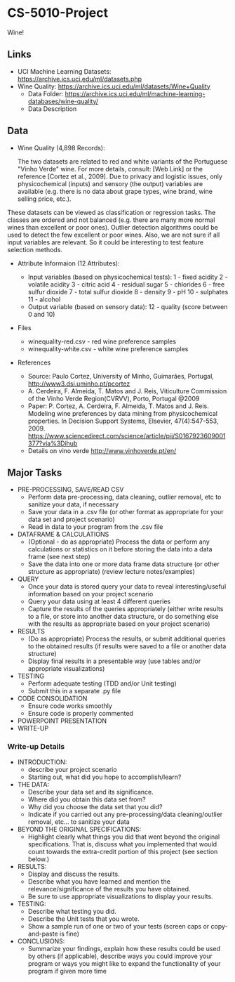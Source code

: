 # CS-5010-Project
Wine!

## Links
* UCI Machine Learning Datasets: https://archive.ics.uci.edu/ml/datasets.php
* Wine Quality: https://archive.ics.uci.edu/ml/datasets/Wine+Quality
  * Data Folder: https://archive.ics.uci.edu/ml/machine-learning-databases/wine-quality/
  * Data Description

## Data
* Wine Quality (4,898 Records):<p>
The two datasets are related to red and white variants of the Portuguese "Vinho Verde" wine. For more details, consult: [Web Link] or the reference [Cortez et al., 2009]. Due to privacy and logistic issues, only physicochemical (inputs) and sensory (the output) variables are available (e.g. there is no data about grape types, wine brand, wine selling price, etc.).

These datasets can be viewed as classification or regression tasks. The classes are ordered and not balanced (e.g. there are many more normal wines than excellent or poor ones). Outlier detection algorithms could be used to detect the few excellent or poor wines. Also, we are not sure if all input variables are relevant. So it could be interesting to test feature selection methods.</p>

* Attribute Informaion (12 Attributes):
  * Input variables (based on physicochemical tests): 
     1 - fixed acidity 
     2 - volatile acidity 
     3 - citric acid 
     4 - residual sugar 
     5 - chlorides 
     6 - free sulfur dioxide 
     7 - total sulfur dioxide 
     8 - density 
     9 - pH 
     10 - sulphates 
     11 - alcohol 
   * Output variable (based on sensory data): 
     12 - quality (score between 0 and 10)
     
* Files
  * winequality-red.csv - red wine preference samples
  * winequality-white.csv - white wine preference samples
  
* References
   * Source: Paulo Cortez, University of Minho, Guimarães, Portugal, http://www3.dsi.uminho.pt/pcortez 
   * A. Cerdeira, F. Almeida, T. Matos and J. Reis, Viticulture Commission of the Vinho Verde Region(CVRVV), Porto, Portugal 
    @2009
   * Paper: P. Cortez, A. Cerdeira, F. Almeida, T. Matos and J. Reis. Modeling wine preferences by data mining from physicochemical properties. In Decision Support Systems, Elsevier, 47(4):547-553, 2009. https://www.sciencedirect.com/science/article/pii/S0167923609001377?via%3Dihub
   * Details on vino verde http://www.vinhoverde.pt/en/

## Major Tasks
* PRE-PROCESSING, SAVE/READ CSV
  * Perform data pre-processing, data cleaning, outlier removal, etc to sanitize your data, if necessary
  * Save your data in a .csv file (or other format as appropriate for your data set and project scenario)
  * Read in data to your program from the .csv file
* DATAFRAME & CALCULATIONS
  * (Optional - do as appropriate) Process the data or perform any calculations or statistics on it before storing the data into a data frame (see next step)
  * Save the data into one or more data frame data structure (or other structure as appropriate) (review lecture notes/examples)
* QUERY
  * Once your data is stored query your data to reveal interesting/useful information based on your project scenario
  * Query your data using at least 4 different queries
  * Capture the results of the queries appropriately (either write results to a file, or store into another data structure, or do something else with the results as appropriate based on your project scenario)
* RESULTS
  * (Do as appropriate) Process the results, or submit additional queries to the obtained results (if results were saved to a file or another data structure)
  * Display final results in a presentable way (use tables and/or appropriate visualizations)
* TESTING
  * Perform adequate testing (TDD and/or Unit testing)
  * Submit this in a separate .py file
* CODE CONSOLIDATION
  * Ensure code works smoothly
  * Ensure code is properly commented
* POWERPOINT PRESENTATION
* WRITE-UP

### Write-up Details
* INTRODUCTION:
  * describe your project scenario
  * Starting out, what did you hope to accomplish/learn?
* THE DATA: 
  * Describe your data set and its significance. 
  * Where did you obtain this data set from? 
  * Why did you choose the data set that you did? 
  * Indicate if you carried out any pre-processing/data cleaning/outlier removal, etc… to sanitize your data
* BEYOND THE ORIGINAL SPECIFICATIONS:
  * Highlight clearly what things you did that went beyond the original specifications. That is, discuss what you implemented that would count towards the extra-credit portion of this project (see section below.)
* RESULTS: 
  * Display and discuss the results. 
  * Describe what you have learned and mention the relevance/significance of the results you have obtained. 
  * Be sure to use appropriate visualizations to display your results.
* TESTING: 
  * Describe what testing you did. 
  * Describe the Unit tests that you wrote. 
  * Show a sample run of one or two of your tests (screen caps or copy-and-paste is fine)
* CONCLUSIONS: 
  * Summarize your findings, explain how these results could be used by others (if applicable), describe ways you could improve your program or ways you might like to expand the functionality of your program if given more time
